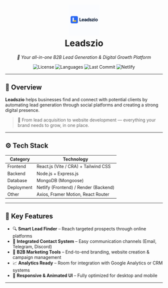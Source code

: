 <h1 align="center">
  <img src="./public/logo.png" alt="Leadszio Logo" width="100"/><br/>
  <b>Leadszio</b>
</h1>

<p align="center">
  <i>🚀 Your all-in-one B2B Lead Generation & Digital Growth Platform</i>
</p>

<p align="center">
  <img src="https://img.shields.io/github/license/Sambhav-Gautam/Leadszio?style=flat-square" alt="License"/>
  <img src="https://img.shields.io/github/languages/top/Sambhav-Gautam/Leadszio?style=flat-square&color=blue" alt="Languages"/>
  <img src="https://img.shields.io/github/last-commit/Sambhav-Gautam/Leadszio?style=flat-square&color=green" alt="Last Commit"/>
  <img src="https://img.shields.io/badge/Deployed%20on-Netlify-blue?style=flat-square&logo=netlify" alt="Netlify"/>
</p>

---

## 🧭 Overview

**Leadszio** helps businesses find and connect with potential clients by automating lead generation through social platforms and creating a strong digital presence.

> 💼 From lead acquisition to website development — everything your brand needs to grow, in one place.
---

## ⚙️ Tech Stack

| Category | Technology |
|-----------|-------------|
| Frontend | React.js (Vite / CRA) + Tailwind CSS |
| Backend | Node.js + Express.js |
| Database | MongoDB (Mongoose) |
| Deployment | Netlify (Frontend) / Render (Backend) |
| Other | Axios, Framer Motion, React Router |

---

## 🌟 Key Features

- 🔍 **Smart Lead Finder** – Reach targeted prospects through online platforms  
- 💬 **Integrated Contact System** – Easy communication channels (Email, Telegram, Discord)  
- 💼 **B2B Marketing Tools** – End-to-end branding, website creation & campaign management  
- 📈 **Analytics Ready** – Room for integration with Google Analytics or CRM systems  
- 🧭 **Responsive & Animated UI** – Fully optimized for desktop and mobile  

---
